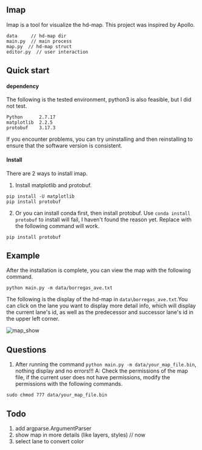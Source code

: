 ## Imap
Imap is a tool for visualize the hd-map. This project was inspired by Apollo.
```
data     // hd-map dir
main.py  // main process
map.py  // hd-map struct
editor.py  // user interaction
```

## Quick start
#### dependency
The following is the tested environment, python3 is also feasible, but I did not test.
```
Python      2.7.17
matplotlib  2.2.5
protobuf    3.17.3
```
If you encounter problems, you can try uninstalling and then reinstalling to ensure that the software version is consistent.

#### Install
There are 2 ways to install imap.
1. Install matplotlib and protobuf.
```
pip install -U matplotlib
pip install protobuf
```

2. Or you can install conda first, then install protobuf. Use `conda install protobuf` to install will fail, I haven't found the reason yet. Replace with the following command will work.
```
pip install protobuf
```

## Example
After the installation is complete, you can view the map with the following command.
```
python main.py -m data/borregas_ave.txt
```

The following is the display of the hd-map in `data\borregas_ave.txt`.You can click on the lane you want to display more detail info, which will display the current lane's id, as well as the predecessor and successor lane's id in the upper left corner.

![map_show](doc/img/map_show.jpg)

## Questions
1. After running the command `python main.py -m data/your_map_file.bin`, nothing display and no errors!!!
A: Check the permissions of the map file, if the current user does not have permissions, modify the permissions with the following commands.
```
sudo chmod 777 data/your_map_file.bin
```

## Todo
1. add argparse.ArgumentParser
2. show map in more details (like layers, styles)  // now
3. select lane to convert color
